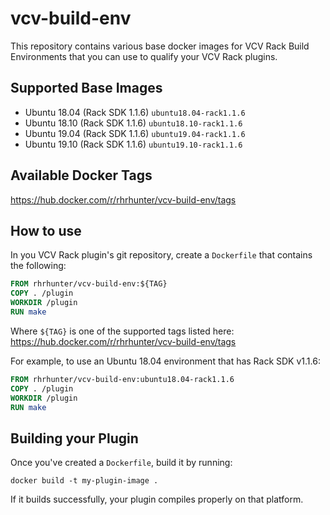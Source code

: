 # vcv-build-env
This repository contains various base docker images for VCV Rack Build Environments that you can use to qualify your VCV Rack plugins.

## Supported Base Images
* Ubuntu 18.04 (Rack SDK 1.1.6) ``ubuntu18.04-rack1.1.6``
* Ubuntu 18.10 (Rack SDK 1.1.6) ``ubuntu18.10-rack1.1.6``
* Ubuntu 19.04 (Rack SDK 1.1.6) ``ubuntu19.04-rack1.1.6``
* Ubuntu 19.10 (Rack SDK 1.1.6) ``ubuntu19.10-rack1.1.6``


## Available Docker Tags
https://hub.docker.com/r/rhrhunter/vcv-build-env/tags

## How to use
In you VCV Rack plugin's git repository, create a ``Dockerfile`` that contains the following:

```dockerfile
FROM rhrhunter/vcv-build-env:${TAG}
COPY . /plugin
WORKDIR /plugin
RUN make
```

Where ``${TAG}`` is one of the supported tags listed here: https://hub.docker.com/r/rhrhunter/vcv-build-env/tags

For example, to use an Ubuntu 18.04 environment that has Rack SDK v1.1.6:

```dockerfile
FROM rhrhunter/vcv-build-env:ubuntu18.04-rack1.1.6
COPY . /plugin
WORKDIR /plugin
RUN make
```

## Building your Plugin

Once you've created a ``Dockerfile``, build it by running:

``docker build -t my-plugin-image .``

If it builds successfully, your plugin compiles properly on that platform.
